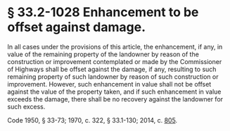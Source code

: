 # § 33.2-1028 Enhancement to be offset against damage.

<p>In all cases under the provisions of this article, the enhancement, if any, in value of the remaining property of the landowner by reason of the construction or improvement contemplated or made by the Commissioner of Highways shall be offset against the damage, if any, resulting to such remaining property of such landowner by reason of such construction or improvement. However, such enhancement in value shall not be offset against the value of the property taken, and if such enhancement in value exceeds the damage, there shall be no recovery against the landowner for such excess.</p><p>Code 1950, § 33-73; 1970, c. 322, § 33.1-130; 2014, c. <a href='http://lis.virginia.gov/cgi-bin/legp604.exe?141+ful+CHAP0805'>805</a>.</p>